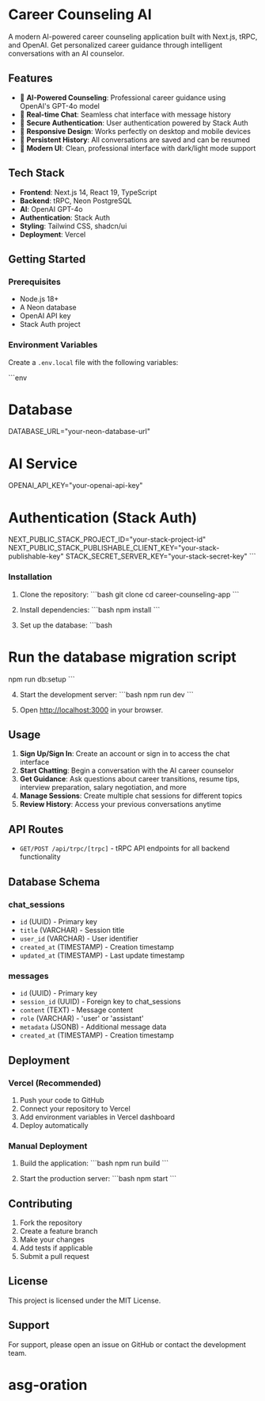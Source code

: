 # Career Counseling AI

A modern AI-powered career counseling application built with Next.js, tRPC, and OpenAI. Get personalized career guidance through intelligent conversations with an AI counselor.

## Features

- 🤖 **AI-Powered Counseling**: Professional career guidance using OpenAI's GPT-4o model
- 💬 **Real-time Chat**: Seamless chat interface with message history
- 🔐 **Secure Authentication**: User authentication powered by Stack Auth
- 📱 **Responsive Design**: Works perfectly on desktop and mobile devices
- 💾 **Persistent History**: All conversations are saved and can be resumed
- 🎨 **Modern UI**: Clean, professional interface with dark/light mode support

## Tech Stack

- **Frontend**: Next.js 14, React 19, TypeScript
- **Backend**: tRPC, Neon PostgreSQL
- **AI**: OpenAI GPT-4o
- **Authentication**: Stack Auth
- **Styling**: Tailwind CSS, shadcn/ui
- **Deployment**: Vercel

## Getting Started

### Prerequisites

- Node.js 18+ 
- A Neon database
- OpenAI API key
- Stack Auth project

### Environment Variables

Create a `.env.local` file with the following variables:

\`\`\`env
# Database
DATABASE_URL="your-neon-database-url"

# AI Service
OPENAI_API_KEY="your-openai-api-key"

# Authentication (Stack Auth)
NEXT_PUBLIC_STACK_PROJECT_ID="your-stack-project-id"
NEXT_PUBLIC_STACK_PUBLISHABLE_CLIENT_KEY="your-stack-publishable-key"
STACK_SECRET_SERVER_KEY="your-stack-secret-key"
\`\`\`

### Installation

1. Clone the repository:
\`\`\`bash
git clone <repository-url>
cd career-counseling-app
\`\`\`

2. Install dependencies:
\`\`\`bash
npm install
\`\`\`

3. Set up the database:
\`\`\`bash
# Run the database migration script
npm run db:setup
\`\`\`

4. Start the development server:
\`\`\`bash
npm run dev
\`\`\`

5. Open [http://localhost:3000](http://localhost:3000) in your browser.

## Usage

1. **Sign Up/Sign In**: Create an account or sign in to access the chat interface
2. **Start Chatting**: Begin a conversation with the AI career counselor
3. **Get Guidance**: Ask questions about career transitions, resume tips, interview preparation, salary negotiation, and more
4. **Manage Sessions**: Create multiple chat sessions for different topics
5. **Review History**: Access your previous conversations anytime

## API Routes

- `GET/POST /api/trpc/[trpc]` - tRPC API endpoints for all backend functionality

## Database Schema

### chat_sessions
- `id` (UUID) - Primary key
- `title` (VARCHAR) - Session title
- `user_id` (VARCHAR) - User identifier
- `created_at` (TIMESTAMP) - Creation timestamp
- `updated_at` (TIMESTAMP) - Last update timestamp

### messages
- `id` (UUID) - Primary key
- `session_id` (UUID) - Foreign key to chat_sessions
- `content` (TEXT) - Message content
- `role` (VARCHAR) - 'user' or 'assistant'
- `metadata` (JSONB) - Additional message data
- `created_at` (TIMESTAMP) - Creation timestamp

## Deployment

### Vercel (Recommended)

1. Push your code to GitHub
2. Connect your repository to Vercel
3. Add environment variables in Vercel dashboard
4. Deploy automatically

### Manual Deployment

1. Build the application:
\`\`\`bash
npm run build
\`\`\`

2. Start the production server:
\`\`\`bash
npm start
\`\`\`

## Contributing

1. Fork the repository
2. Create a feature branch
3. Make your changes
4. Add tests if applicable
5. Submit a pull request

## License

This project is licensed under the MIT License.

## Support

For support, please open an issue on GitHub or contact the development team.
# asg-oration
